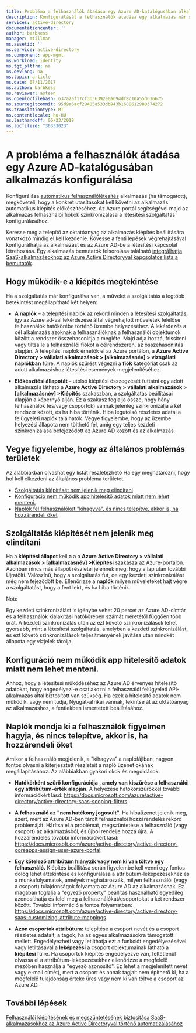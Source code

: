 ```yaml
---
title: Probléma a felhasználók átadása egy Azure AD-katalógusában alkalmazás konfigurálása |} Microsoft Docs
description: Konfigurálását a felhasználók átadása egy alkalmazás már szerepel az Azure AD Application Gallery tapasztalt kapcsolatos gyakori hibák elhárítása
services: active-directory
documentationcenter: ''
author: barbkess
manager: mtillman
ms.assetid: ''
ms.service: active-directory
ms.component: app-mgmt
ms.workload: identity
ms.tgt_pltfrm: na
ms.devlang: na
ms.topic: article
ms.date: 07/11/2017
ms.author: barbkess
ms.reviewer: asteen
ms.openlocfilehash: 637a2af17cf3b36392e0a694df8c10a55d616675
ms.sourcegitcommit: 95d9a6acf29405a533db943b1688612980374272
ms.translationtype: MT
ms.contentlocale: hu-HU
ms.lasthandoff: 06/23/2018
ms.locfileid: "36333023"
---
```

# <a name="problem-configuring-user-provisioning-to-an-azure-ad-gallery-application"></a>A probléma a felhasználók átadása egy Azure AD-katalógusában alkalmazás konfigurálása

Konfigurálása [automatikus felhasználólétesítés](https://docs.microsoft.com/azure/active-directory/active-directory-saas-app-provisioning) alkalmazás (ha támogatott), megköveteli, hogy a konkrét utasításokat kell követni az alkalmazás automatikus kiépítés előkészítéséhez. Az Azure portál segítségével majd az alkalmazás felhasználói fiókok szinkronizálása a létesítési szolgáltatás konfigurálásához.

Keresse meg a telepítő az oktatóanyag az alkalmazás kiépítés beállítására vonatkozó mindig el kell kezdenie. Kövesse a fenti lépések végrehajtásával konfigurálhatja az alkalmazást és az Azure AD-be a létesítési kapcsolat létrehozása. Egy alkalmazás bemutatók felsorolása található [integrálhatja SaaS-alkalmazásokhoz az Azure Active Directoryval kapcsolatos lista a bemutatók](https://docs.microsoft.com/azure/active-directory/active-directory-saas-tutorial-list).

## <a name="how-to-see-if-provisioning-is-working"></a>Hogy működik-e a kiépítés megtekintése 

Ha a szolgáltatás már konfigurálva van, a művelet a szolgáltatás a legtöbb betekintést megállapítható két helyen:

-   **A naplók** – a telepítési naplók az rekord minden a létesítési szolgáltatás, így az Azure ad-val lekérdezése által végrehajtott műveletek felelőse felhasználók hatókörébe történő üzembe helyezéséhez. A lekérdezés a cél alkalmazás azoknak a felhasználóknak a felhasználói objektumok között a rendszer összehasonlítja a megléte. Majd adja hozzá, frissíteni vagy tiltsa le a felhasználói fiókot a célrendszeren, az összehasonlítás alapján. A telepítési naplók érhetők el az Azure portálon, a **Azure Active Directory &gt; vállalati alkalmazások &gt; \[alkalmazásnév\] &gt; vizsgálati naplókban** fülre. A naplók szűrést végezni a **fiók** kategóriát csak az adott alkalmazáshoz létesítési események megjelenítéséhez.

-   **Előkészítési állapotát –** utolsó kiépítési összegzését futtatni egy adott alkalmazás látható a **Azure Active Directory &gt; vállalati alkalmazások &gt; \[alkalmazásnév\] &gt;Kiépítés** szakaszban, a szolgáltatás beállításai alapján a képernyő alján. Ez a szakasz foglalja össze, hogy hány felhasználók (és/vagy csoportok) vannak jelenleg szinkronizálja a két rendszer között, és ha hiba történik. Hiba legutolsó részletes adatai a felügyeleti naplók találhatók. Vegye figyelembe, hogy az üzembe helyezési állapota nem tölthető fel, amíg egy teljes kezdeti szinkronizálása befejeződött az Azure AD között és az alkalmazás.

## <a name="general-problem-areas-with-provisioning-to-consider"></a>Vegye figyelembe, hogy az általános problémás területek

Az alábbiakban olvashat egy listát részletezhető Ha egy meghatározni, hogy hol kell elkezdeni az általános probléma területet.

* [Szolgáltatás kiépítését nem jelenik meg elindítani](#provisioning-service-does-not-appear-to-start)
* [Konfiguráció nem működik app hitelesítő adatok miatt nem lehet menteni.](#can’t-save-configuration-due-to-app-credentials-not-working)
* [Naplók fel felhasználókat "kihagyva", és nincs telepítve, akkor is, ha hozzárendeli őket](#audit-logs-say-users-are-skipped-and-not-provisioned-even-though-they-are-assigned)

## <a name="provisioning-service-does-not-appear-to-start"></a>Szolgáltatás kiépítését nem jelenik meg elindítani

Ha a **kiépítési állapot** kell **a** a a **Azure Active Directory &gt; vállalati alkalmazások &gt; \[alkalmazásnév\] &gt;Kiépítési** szakasza az Azure-portálon. Azonban nincs más állapot részletei jelennek meg, hogy a lap után további Újratölti. Valószínű, hogy a szolgáltatás fut, de egy kezdeti szinkronizálást még nem fejeződött be. Ellenőrizze a **naplók** milyen műveleteket hajt végre a szolgáltatást, hogy a fent leírt, és ha hiba történik.

>[!NOTE]
>Egy kezdeti szinkronizálást is igénybe vehet 20 percet az Azure AD-címtár és a felhasználók kialakítási hatókörében számát méretétől függően több órát. A kezdeti szinkronizálás után az ezt követő szinkronizálások lehet gyorsabb, mint a létesítési szolgáltatás, amelyben a kezdeti szinkronizálást, és ezt követő szinkronizálások teljesítményének javítása után mindkét állapota egy vízjelek tárolja.
>
>

## <a name="cant-save-configuration-due-to-app-credentials-not-working"></a>Konfiguráció nem működik app hitelesítő adatok miatt nem lehet menteni.

Ahhoz, hogy a létesítési működéséhez az Azure AD érvényes hitelesítő adatokat, hogy engedélyezi-e csatlakozni a felhasználói felügyeleti API-alkalmazás által biztosított van szükség. Ha ezek a hitelesítő adatok nem működik, vagy nem tudja, Nyugat-afrikai vannak, tekintse át az oktatóanyag az alkalmazáshoz, a fentiekben ismertetett beállításához.

## <a name="audit-logs-say-users-are-skipped-and-not-provisioned-even-though-they-are-assigned"></a>Naplók mondja ki a felhasználók figyelmen hagyja, és nincs telepítve, akkor is, ha hozzárendeli őket

Amikor a felhasználó megjelenik, a "kihagyva" a naplófájlban, nagyon fontos olvasni a kiterjesztett részleteit a napló üzenet okának megállapításához. Az alábbiakban gyakori okok és megoldások:

-   **Hatókörként szűrő konfigurációja** **, amely van kiszűrése a felhasználói egy attribútum-érték alapján**. A helyezése hatókörszűrőkkel további információkért lásd: <https://docs.microsoft.com/azure/active-directory/active-directory-saas-scoping-filters>.

-   **A felhasználó az "nem hatékony jogosult".** Ha hibaüzenet jelenik meg, azért, mert az Azure AD-ben tárolt felhasználói hozzárendelés rekord problémáját. Hárítsa el a problémát, megszüntetése a felhasználó (vagy csoport) az alkalmazásból, és újból rendelje hozzá újra. A hozzárendelés további információkért lásd: <https://docs.microsoft.com/azure/active-directory/active-directory-coreapps-assign-user-azure-portal>.

-   **Egy kötelező attribútum hiányzik vagy nem ki van töltve egy felhasználó.** Kiépítés beállítása során figyelembe kell venni egy fontos dolog lehet áttekintése és konfigurálása a attribútum-leképezésekhez és a munkafolyamatok, amelyek meghatározzák, milyen felhasználói (vagy a csoport) tulajdonságok folyamata az Azure AD az alkalmazásnak. Ez magában foglalja a "egyező property" beállítás használható egyedileg azonosíthatja és felel meg a felhasználókat/csoportokat a két rendszer között. További információ a fontos folyamatban: <https://docs.microsoft.com/azure/active-directory/active-directory-saas-customizing-attribute-mappings>.

   * **Azon csoportok attribútum:** telepítése a csoport nevét és a csoport részletes adatait, a tagok, ha az egyes alkalmazásokra támogatott mellett. Engedélyezheti vagy letilthatja ezt a funkciót engedélyezésével vagy letiltásával a **leképezési** a csoport objektumainak látható a **kiépítési** fülre. Ha csoportok kiépítés engedélyezve van, feltétlenül olvassa el a attribútum-leképezésekhez ellenőrizze a megfelelő mezőben használja a "egyező azonosító". Ez lehet a megjelenített nevet vagy e-mail címét), mert a csoport és annak tagjait nem építhető ki, ha a megfelelő tulajdonság értéke üres vagy nem ki van töltve a csoport az Azure AD.

## <a name="next-steps"></a>További lépések
[Felhasználói kiépítésének és megszüntetésének biztosítása SaaS-alkalmazásokhoz az Azure Active Directoryval történő automatizálásához](active-directory-saas-app-provisioning.md)
